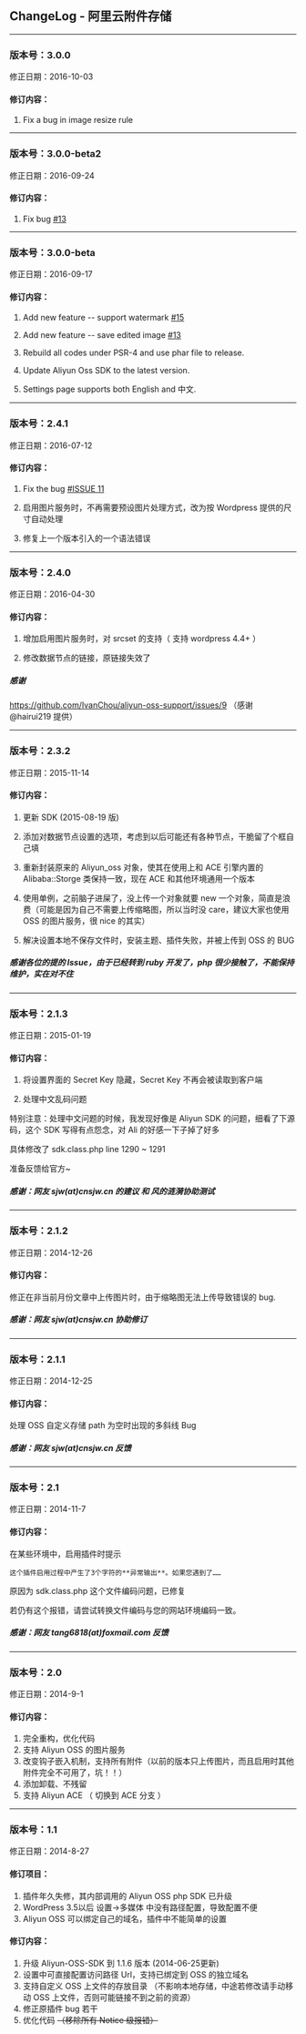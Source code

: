 ## ChangeLog - 阿里云附件存储
____________________

### 版本号：3.0.0

修正日期：2016-10-03

#### 修订内容：

1. Fix a bug in image resize rule

____________________

### 版本号：3.0.0-beta2

修正日期：2016-09-24

#### 修订内容：

1. Fix bug [#13](https://github.com/IvanChou/aliyun-oss-support/issues/13) 
____________________

### 版本号：3.0.0-beta

修正日期：2016-09-17

#### 修订内容：

1. Add new feature -- support watermark [#15](https://github.com/IvanChou/aliyun-oss-support/issues/15) 

2. Add new feature -- save edited image [#13](https://github.com/IvanChou/aliyun-oss-support/issues/13) 

3. Rebuild all codes under PSR-4 and use phar file to release.

4. Update Aliyun Oss SDK to the latest version.

5. Settings page supports both English and 中文.

____________________

### 版本号：2.4.1

修正日期：2016-07-12

#### 修订内容：

1. Fix the bug [#ISSUE 11](https://github.com/IvanChou/aliyun-oss-support/issues/10) 

2. 启用图片服务时，不再需要预设图片处理方式，改为按 Wordpress 提供的尺寸自动处理

3. 修复上一个版本引入的一个语法错误

____________________

### 版本号：2.4.0

修正日期：2016-04-30

#### 修订内容：

1. 增加启用图片服务时，对 srcset 的支持（ 支持 wordpress 4.4+ ）

2. 修改数据节点的链接，原链接失效了

##### 感谢
https://github.com/IvanChou/aliyun-oss-support/issues/9 （感谢 @hairui219 提供）

____________________

### 版本号：2.3.2

修正日期：2015-11-14

#### 修订内容：

1. 更新 SDK (2015-08-19 版)

2. 添加对数据节点设置的选项，考虑到以后可能还有各种节点，干脆留了个框自己填

3. 重新封装原来的 Aliyun_oss 对象，使其在使用上和 ACE 引擎内置的 Alibaba::Storge 类保持一致，现在 ACE 和其他环境通用一个版本 

4. 使用单例，之前脑子进屎了，没上传一个对象就要 new 一个对象，简直是浪费（可能是因为自己不需要上传缩略图，所以当时没 care，建议大家也使用 OSS 的图片服务，很 nice 的其实）

5. 解决设置本地不保存文件时，安装主题、插件失败，并被上传到 OSS 的 BUG

##### 感谢各位的提的 Issue，由于已经转到 ruby 开发了，php 很少接触了，不能保持维护，实在对不住

____________________

### 版本号：2.1.3

修正日期：2015-01-19

#### 修订内容：

1. 将设置界面的 Secret Key 隐藏，Secret Key 不再会被读取到客户端

2. 处理中文乱码问题

特别注意：处理中文问题的时候，我发现好像是 Aliyun SDK 的问题，细看了下源码，这个 SDK 写得有点怨念，对 Ali 的好感一下子掉了好多

具体修改了 sdk.class.php line 1290 ~ 1291

准备反馈给官方~

##### 感谢：网友 sjw(at)cnsjw.cn 的建议 和 风的涟漪协助测试

____________________

### 版本号：2.1.2

修正日期：2014-12-26

#### 修订内容：

修正在非当前月份文章中上传图片时，由于缩略图无法上传导致错误的 bug.

##### 感谢：网友 sjw(at)cnsjw.cn 协助修订

____________________

### 版本号：2.1.1

修正日期：2014-12-25

#### 修订内容：

处理 OSS 自定义存储 path 为空时出现的多斜线 Bug

##### 感谢：网友 sjw(at)cnsjw.cn 反馈

____________________

### 版本号：2.1

修正日期：2014-11-7

#### 修订内容：

在某些环境中，启用插件时提示

```
这个插件启用过程中产生了3个字符的**异常输出**。如果您遇到了……
```

原因为 sdk.class.php 这个文件编码问题，已修复

若仍有这个报错，请尝试转换文件编码与您的网站环境编码一致。

##### 感谢：网友 tang6818(at)foxmail.com 反馈

____________________

### 版本号：2.0

修正日期：2014-9-1

#### 修订内容：
1. 完全重构，优化代码
2. 支持 Aliyun OSS 的图片服务
3. 改变钩子嵌入机制，支持所有附件（以前的版本只上传图片，而且启用时其他附件完全不可用了，坑！！）
4. 添加卸载、不残留
5. 支持 Aliyun ACE （ 切换到 ACE 分支 ）


____________________

### 版本号：1.1

修正日期：2014-8-27

#### 修订项目：
1. 插件年久失修，其内部调用的 Aliyun OSS php SDK 已升级
2. WordPress 3.5以后 设置->多媒体 中没有路径配置，导致配置不便
3. Aliyun OSS 可以绑定自己的域名，插件中不能简单的设置

#### 修订内容：
1. 升级 Aliyun-OSS-SDK 到 1.1.6 版本 (2014-06-25更新)
2. 设置中可直接配置访问路径 Url，支持已绑定到 OSS 的独立域名
3. 支持自定义 OSS 上文件的存放目录 （不影响本地存储，中途若修改请手动移动 OSS 上文件，否则可能链接不到之前的资源）
4. 修正原插件 bug 若干
5. 优化代码 ~~（移除所有 Notice 级报错）~~
